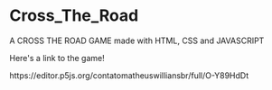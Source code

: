 # Cross_The_Road
A CROSS THE ROAD GAME made with HTML, CSS and JAVASCRIPT
<p>Here's a link to the game!</p>
<p>https://editor.p5js.org/contatomatheuswilliansbr/full/O-Y89HdDt</p>
